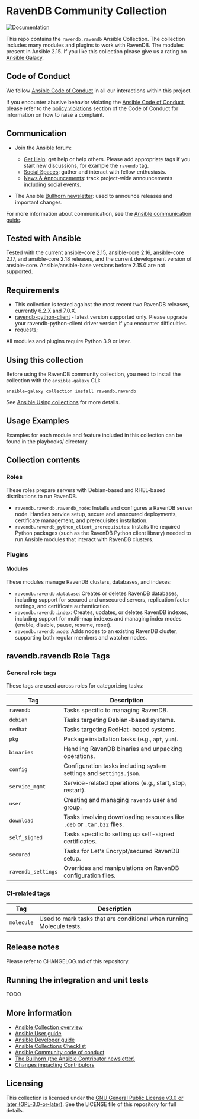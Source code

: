 # RavenDB Community Collection

[![Documentation](https://img.shields.io/badge/docs-brightgreen.svg)](https://docs.ansible.com/ansible/devel/collections/community/ravendb/)

This repo contains the `ravendb.ravendb` Ansible Collection. The collection includes many modules and plugins to work with RavenDB.
The modules present in Ansible 2.15.
If you like this collection please give us a rating on [Ansible Galaxy](https://galaxy.ansible.com/community/ravendb).

## Code of Conduct

We follow [Ansible Code of Conduct](https://docs.ansible.com/ansible/latest/community/code_of_conduct.html) in all our interactions within this project.

If you encounter abusive behavior violating the [Ansible Code of Conduct](https://docs.ansible.com/ansible/latest/community/code_of_conduct.html), please refer to the [policy violations](https://docs.ansible.com/ansible/latest/community/code_of_conduct.html#policy-violations) section of the Code of Conduct for information on how to raise a complaint.

## Communication

* Join the Ansible forum:
  * [Get Help](https://forum.ansible.com/c/help/6): get help or help others. Please add appropriate tags if you start new discussions, for example the `ravendb` tag.
  * [Social Spaces](https://forum.ansible.com/c/chat/4): gather and interact with fellow enthusiasts.
  * [News & Announcements](https://forum.ansible.com/c/news/5): track project-wide announcements including social events.

* The Ansible [Bullhorn newsletter](https://docs.ansible.com/ansible/devel/community/communication.html#the-bullhorn): used to announce releases and important changes.

For more information about communication, see the [Ansible communication guide](https://docs.ansible.com/ansible/devel/community/communication.html).

## Tested with Ansible

Tested with the current ansible-core 2.15, ansible-core 2.16, ansible-core 2.17, and ansible-core 2.18 releases, and the current development version of ansible-core. Ansible/ansible-base versions before 2.15.0 are not supported.

## Requirements

- This collection is tested against the most recent two RavenDB releases, currently 6.2.X and 7.0.X.
- [ravendb-python-client](https://pypi.org/project/ravendb/) - latest version supported only. Please upgrade your ravendb-python-client driver version if you encounter difficulties.
- [requests](https://pypi.org/project/requests/);

All modules and plugins require Python 3.9 or later.

## Using this collection

Before using the RavenDB community collection, you need to install the collection with the `ansible-galaxy` CLI:

    ansible-galaxy collection install ravendb.ravendb

See [Ansible Using collections](https://docs.ansible.com/ansible/latest/user_guide/collections_using.html) for more details.


## Usage Examples

Examples for each module and feature included in this collection can be found in the playbooks/ directory.


## Collection contents

### Roles

These roles prepare servers with Debian-based and RHEL-based distributions to run RavenDB.

- `ravendb.ravendb.ravendb_node`: Installs and configures a RavenDB server node. Handles service setup, secure and unsecured deployments, certificate management, and prerequisites installation.
- `ravendb.ravendb_python_client_prerequisites`: Installs the required Python packages (such as the RavenDB Python client library) needed to run Ansible modules that interact with RavenDB clusters.

### Plugins

#### Modules

These modules manage RavenDB clusters, databases, and indexes:

- `ravendb.ravendb.database`: Creates or deletes RavenDB databases, including support for secured and unsecured servers, replication factor settings, and certificate authentication.
- `ravendb.ravendb.index`: Creates, updates, or deletes RavenDB indexes, including support for multi-map indexes and managing index modes (enable, disable, pause, resume, reset).
- `ravendb.ravendb.node`: Adds nodes to an existing RavenDB cluster, supporting both regular members and watcher nodes.


## ravendb.ravendb Role Tags

### General role tags

These tags are used across roles for categorizing tasks:

| Tag               | Description                                                                 |
|-------------------|-----------------------------------------------------------------------------|
| `ravendb`         | Tasks specific to managing RavenDB.                                         |
| `debian`          | Tasks targeting Debian-based systems.                                       |
| `redhat`          | Tasks targeting RedHat-based systems.                                       |
| `pkg`             | Package installation tasks (e.g., `apt`, `yum`).                            |
| `binaries`        | Handling RavenDB binaries and unpacking operations.                         |
| `config`          | Configuration tasks including system settings and `settings.json`.          |
| `service_mgmt`    | Service-related operations (e.g., start, stop, restart).                    |
| `user`            | Creating and managing `ravendb` user and group.                             |
| `download`        | Tasks involving downloading resources like `.deb` or `.tar.bz2` files.      |
| `self_signed`     | Tasks specific to setting up self-signed certificates.                      |
| `secured`         | Tasks for Let's Encrypt/secured RavenDB setup.                              |
| `ravendb_settings`| Overrides and manipulations on RavenDB configuration files.                 |

### CI-related tags

| Tag        | Description                                                          |
|------------|----------------------------------------------------------------------|
| `molecule` | Used to mark tasks that are conditional when running Molecule tests. |


## Release notes

Please refer to CHANGELOG.md of this repository.


## Running the integration and unit tests
TODO

## More information

- [Ansible Collection overview](https://github.com/ansible-collections/overview)
- [Ansible User guide](https://docs.ansible.com/ansible/latest/user_guide/index.html)
- [Ansible Developer guide](https://docs.ansible.com/ansible/latest/dev_guide/index.html)
- [Ansible Collections Checklist](https://github.com/ansible-collections/overview/blob/master/collection_requirements.rst)
- [Ansible Community code of conduct](https://docs.ansible.com/ansible/latest/community/code_of_conduct.html)
- [The Bullhorn (the Ansible Contributor newsletter)](https://us19.campaign-archive.com/home/?u=56d874e027110e35dea0e03c1&id=d6635f5420)
- [Changes impacting Contributors](https://github.com/ansible-collections/overview/issues/45)


## Licensing

This collection is licensed under the [GNU General Public License v3.0 or later (GPL-3.0-or-later)](https://www.gnu.org/licenses/gpl-3.0.html).
See the LICENSE file of this repository for full details.